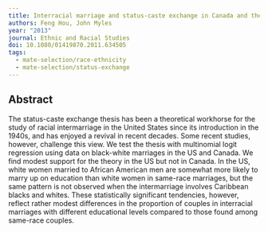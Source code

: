 ```yaml
---
title: Interracial marriage and status-caste exchange in Canada and the United States
authors: Feng Hou, John Myles
year: "2013"
journal: Ethnic and Racial Studies
doi: 10.1080/01419870.2011.634505
tags:
  - mate-selection/race-ethnicity
  - mate-selection/status-exchange
---
```

## Abstract

The status-caste exchange thesis has been a theoretical workhorse for the study of racial intermarriage in the United States since its introduction in the 1940s, and has enjoyed a revival in recent decades. Some recent studies, however, challenge this view. We test the thesis with multinomial logit regression using data on black-white marriages in the US and Canada. We find modest support for the theory in the US but not in Canada. In the US, white women married to African American men are somewhat more likely to marry up on education than white women in same-race marriages, but the same pattern is not observed when the intermarriage involves Caribbean blacks and whites. These statistically significant tendencies, however, reflect rather modest differences in the proportion of couples in interracial marriages with different educational levels compared to those found among same-race couples.
